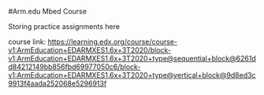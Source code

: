 #Arm.edu Mbed Course

Storing practice assignments here   

course link: https://learning.edx.org/course/course-v1:ArmEducation+EDARMXES1.6x+3T2020/block-v1:ArmEducation+EDARMXES1.6x+3T2020+type@sequential+block@6261dd84212149bb856fbd69977050c6/block-v1:ArmEducation+EDARMXES1.6x+3T2020+type@vertical+block@9d8ed3c9913f4aada252068e5296913f